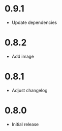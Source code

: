 # 0.9.1
* Update dependencies

# 0.8.2
* Add image

# 0.8.1
* Adjust changelog

# 0.8.0
* Initial release